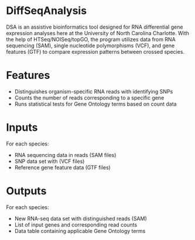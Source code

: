 # DiffSeqAnalysis

DSA is an assistive bioinformatics tool designed for RNA differential gene expression analyses here at the University of North Carolina Charlotte. With the help of HTSeq/NOISeq/topGO, the program utilizes data from RNA sequencing (SAM), single nucleotide polymorphisms (VCF), and gene features (GTF) to compare expression patterns between crossed species. 

# Features

- Distinguishes organism-specific RNA reads with identifying SNPs
- Counts the number of reads corresponding to a specific gene
- Runs statistical tests for Gene Ontology terms based on count data

# Inputs

For each species:
- RNA sequencing data in reads (SAM files)
- SNP data set with (VCF files)
- Reference gene feature data (GTF files)

# Outputs

For each species:
- New RNA-seq data set with distinguished reads (SAM)
- List of input genes and corresponding read counts
- Data table containing applicable Gene Ontology terms